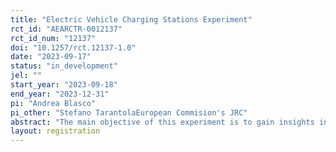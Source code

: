 ```yaml
---
title: "Electric Vehicle Charging Stations Experiment"
rct_id: "AEARCTR-0012137"
rct_id_num: "12137"
doi: "10.1257/rct.12137-1.0"
date: "2023-09-17"
status: "in_development"
jel: ""
start_year: "2023-09-18"
end_year: "2023-12-31"
pi: "Andrea Blasco"
pi_other: "Stefano TarantolaEuropean Commision's JRC"
abstract: "The main objective of this experiment is to gain insights into the behaviours and choices of electric car owners when presented with different incentive schemes for utilising a workplace charging station. Specifically, we study various configurations of a system of credits for charging electric cars at the PRISM charging station at the European Commission's Joint Research Center (JRC) in Ispra. PRISM is an experimental platform with multiple charging points, allowing JRC employees to charge their vehicles for free in exchange for anonymised data about their behaviours. Within this context, incentives are necessary to ensure an efficient and fair use of the stations at the workplace. By exploring diverse credit configurations and observing user responses, this study aims to enhance our understanding of how such incentive structures impact EV charging behaviours, user preferences, and the overall integration of electric vehicles into the daily commute."
layout: registration
---
```


